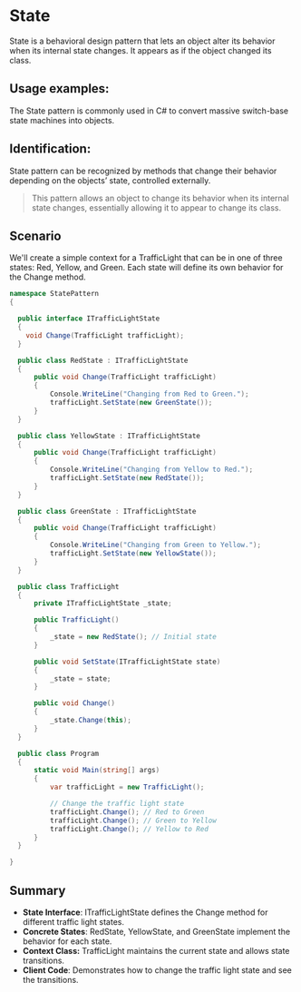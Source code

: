 # **State**

State is a behavioral design pattern that lets an object alter its behavior when its internal state changes. It appears as if the object changed its class.

## Usage examples:
The State pattern is commonly used in C# to convert massive switch-base state machines into objects.

## Identification:
State pattern can be recognized by methods that change their behavior depending on the objects’ state, controlled externally.

> This pattern allows an object to change its behavior when its internal state changes, essentially allowing it to appear to change its class.

## Scenario
We'll create a simple context for a TrafficLight that can be in one of three states: Red, Yellow, and Green. Each state will define its own behavior for the Change method.

```cs
namespace StatePattern
{

  public interface ITrafficLightState
  {
    void Change(TrafficLight trafficLight);
  }

  public class RedState : ITrafficLightState
  {
      public void Change(TrafficLight trafficLight)
      {
          Console.WriteLine("Changing from Red to Green.");
          trafficLight.SetState(new GreenState());
      }
  }

  public class YellowState : ITrafficLightState
  {
      public void Change(TrafficLight trafficLight)
      {
          Console.WriteLine("Changing from Yellow to Red.");
          trafficLight.SetState(new RedState());
      }
  }

  public class GreenState : ITrafficLightState
  {
      public void Change(TrafficLight trafficLight)
      {
          Console.WriteLine("Changing from Green to Yellow.");
          trafficLight.SetState(new YellowState());
      }
  }

  public class TrafficLight
  {
      private ITrafficLightState _state;

      public TrafficLight()
      {
          _state = new RedState(); // Initial state
      }

      public void SetState(ITrafficLightState state)
      {
          _state = state;
      }

      public void Change()
      {
          _state.Change(this);
      }
  }

  public class Program
  {
      static void Main(string[] args)
      {
          var trafficLight = new TrafficLight();

          // Change the traffic light state
          trafficLight.Change(); // Red to Green
          trafficLight.Change(); // Green to Yellow
          trafficLight.Change(); // Yellow to Red
      }
  }

}
```

## Summary
- **State Interface**: ITrafficLightState defines the Change method for different traffic light states.
- **Concrete States**: RedState, YellowState, and GreenState implement the behavior for each state.
- **Context Class:** TrafficLight maintains the current state and allows state transitions.
- **Client Code**: Demonstrates how to change the traffic light state and see the transitions.